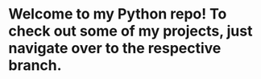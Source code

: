 # Welcome to my Python repo! To check out some of my projects, just navigate over to the respective branch.
